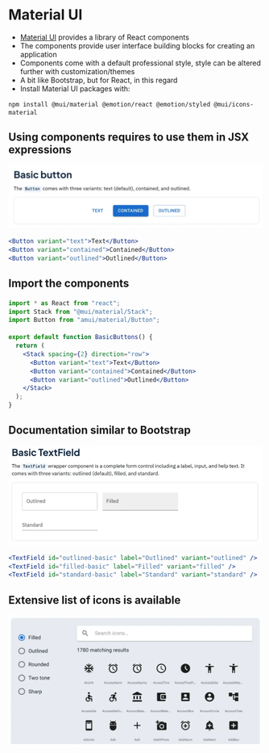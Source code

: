 # Material UI

- [Material UI](https://mui.com) provides a library of React components
- The components provide user interface building blocks for creating an
  application
- Components come with a default professional style, style can be altered
  further with customization/themes
- A bit like Bootstrap, but for React, in this regard
- Install Material UI packages with:

```shell
npm install @mui/material @emotion/react @emotion/styled @mui/icons-material
```

## Using components requires to use them in JSX expressions

![](../images/10.mui-1.webp)

```jsx
<Button variant="text">Text</Button>
<Button variant="contained">Contained</Button>
<Button variant="outlined">Outlined</Button>
```

## Import the components

```jsx
import * as React from "react";
import Stack from "@mui/material/Stack";
import Button from "amui/material/Button";

export default function BasicButtons() {
  return (
    <Stack spacing={2} direction="row">
      <Button variant="text">Text</Button>
      <Button variant="contained">Contained</Button>
      <Button variant="outlined">Outlined</Button>
    </Stack>
  );
}
```

## Documentation similar to Bootstrap

![](../images/10.mui-2.webp)

```jsx
<TextField id="outlined-basic" label="Outlined" variant="outlined" />
<TextField id="filled-basic" label="Filled" variant="filled" />
<TextField id="standard-basic" label="Standard" variant="standard" />
```

## Extensive list of icons is available

![](../images/10.mui-3.webp)
